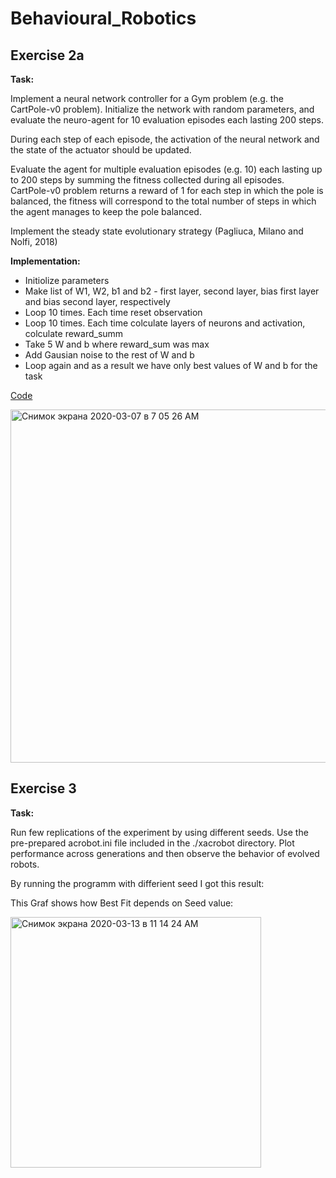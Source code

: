 # Behavioural_Robotics

## Exercise 2a

**Task:**

Implement a neural network controller for a Gym problem (e.g. the CartPole-v0 problem). Initialize the network with random parameters, and evaluate the neuro-agent for 10 evaluation episodes each lasting 200 steps.

During each step of each episode, the activation of the neural network and the state of the actuator should be updated.


Evaluate the agent for multiple evaluation episodes (e.g. 10) each lasting up to 200 steps by summing the fitness collected during all episodes. CartPole-v0 problem returns a reward of 1 for each step in which the pole is balanced, the fitness will correspond to the total number of steps in which the agent manages to keep the pole balanced. 

Implement the steady state evolutionary strategy (Pagliuca, Milano and Nolfi, 2018)

**Implementation:**

- Initiolize parameters
- Make list of W1, W2, b1 and b2 - first layer, second layer, bias first layer and bias second layer, respectively
- Loop 10 times. Each time reset observation
- Loop 10 times. Each time colculate layers of neurons and activation, colculate reward_summ
- Take 5 W and b where reward_sum was max
- Add Gausian noise to the rest of W and b
- Loop again and as a result we have only best values of W and b for the task

[Code](https://github.com/AleksandrSidorin/Behavioural_Robotics/blob/master/NN%20controller%20for%20a%20Gym%20problem%20(CartPole-v0).py)

<img width="565" alt="Снимок экрана 2020-03-07 в 7 05 26 AM" src="https://user-images.githubusercontent.com/55827366/76136484-1b944a80-6043-11ea-9c41-a49755cd9898.png">

## Exercise 3

**Task:**

Run few replications of the experiment by using different seeds. Use the pre-prepared acrobot.ini file included in the ./xacrobot directory. Plot performance across generations and then observe the behavior of evolved robots.

By running the programm with differient seed I got this result:

This Graf shows how Best Fit depends on Seed value:

<img width="401" alt="Снимок экрана 2020-03-13 в 11 14 24 AM" src="https://user-images.githubusercontent.com/55827366/76602654-74b91e00-651c-11ea-964c-dd3709007cd7.png">
